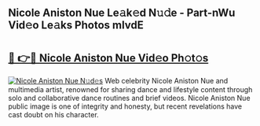 ## Nicole Aniston Nue Le𝚊k𝚎d N𝚞𝚍e - Part-nWu Vid𝚎o Le𝚊ks Photos mIvdE

# <h2><a href="http://fb25v8.evod.top/?m=Nicole+Aniston+Nue">🔗 👉🔴 Nicole Aniston Nue Vid𝚎o Ph𝚘t𝚘s</a></h2>

[![Nicole Aniston Nue N𝚞d𝚎s](https://i.imgur.com/8V9OHl7.gif)](http://fb25v8.evod.top/?m=Nicole+Aniston+Nue)
Web celebrity Nicole Aniston Nue and multimedia artist, renowned for sharing dance and lifestyle content through solo and collaborative dance routines and brief videos. Nicole Aniston Nue public image is one of integrity and honesty, but recent revelations have cast doubt on his character. 
